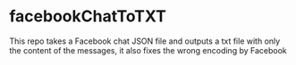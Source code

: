 # facebookChatToTXT
This repo takes a Facebook chat JSON file and outputs a txt file with only the content of the messages, it also fixes the wrong encoding by Facebook
